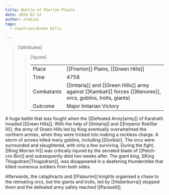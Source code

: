 ```yaml
---
title: Battle of Fherlon Plains
date: 2024-03-12
author: sfakias
tags:
  - countries/Green Hills

---
```

> [!attributes]
> 
> > [!quote]
> >
> > | | |
> > | --- | --- |
> > | Place | [[Fherlon]] Plains, [[Green Hills]] |
> > | Time | 4758 |
> > | Combatants | [[Imtaria]] and [[Green Hills]] army against [[Kambah]] forces ([[Kenorex]], orcs, goblins, trolls, giants)|
> > | Outcome | Major Imtarian Victory |

A huge battle that was fought when the [[Defeated Army|army]] of Karahath invaded [[Green Hills]]. With the help of [[Imtaria]] and [[Emperor Rokfilar III]], the army of Green Hills led by King eventually overwhelmed the northern armies, when they were tricked into making a reckless charge. A storm of arrows killed many goblins, including [[Gorbla]]. The orcs were surrounded and slaughtered, with only a few surviving. During the fight, [[King Morran IV]] was critically injured by the serrated blade of [[Petch-cro-Bor]] and subsequently died two weeks after. The giant king, [[King Thogodram|Thogodram]], was disappeared in a deafening thunderstike that killed numerous soldiers from both sides.

Afterwards, the cataphracts and [[Palaurim]] knights organised a chase to the retreating orcs, but the giants and trolls, led by [[Hoberkorra]] stopped them and the defeated army safely reached [[Paraselt]].